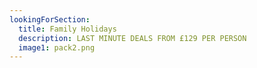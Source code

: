 ```yaml
---
lookingForSection:
  title: Family Holidays
  description: LAST MINUTE DEALS FROM £129 PER PERSON
  image1: pack2.png
---
```

